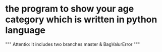 # the program to show your age category which is written in python language

""" Attentio: It includes two branches master & BagValurError """


           
